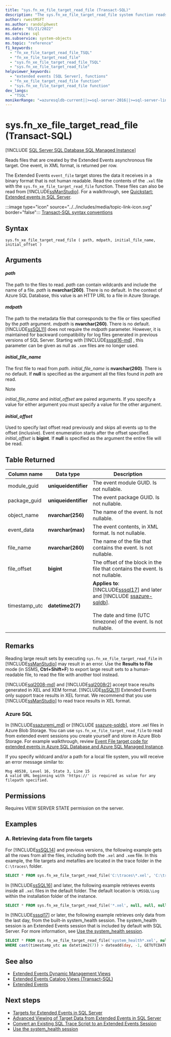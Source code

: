 ```yaml
---
title: "sys.fn_xe_file_target_read_file (Transact-SQL)"
description: "The sys.fn_xe_file_target_read_file system function reads files that are created by the Extended Events asynchronous file target."
author: rwestMSFT
ms.author: randolphwest
ms.date: "03/21/2022"
ms.service: sql
ms.subservice: system-objects
ms.topic: "reference"
f1_keywords:
  - "fn_xe_file_target_read_file_TSQL"
  - "fn_xe_file_target_read_file"
  - "sys.fn_xe_file_target_read_file_TSQL"
  - "sys.fn_xe_file_target_read_file"
helpviewer_keywords:
  - "extended events [SQL Server], functions"
  - "fn_xe_file_target_read_file function"
  - "sys.fn_xe_file_target_read_file function"
dev_langs:
  - "TSQL"
monikerRange: "=azuresqldb-current||>=sql-server-2016||>=sql-server-linux-2017||=azuresqldb-mi-current"
---
```

# sys.fn_xe_file_target_read_file (Transact-SQL)
[!INCLUDE [SQL Server SQL Database SQL Managed Instance](../../includes/applies-to-version/sql-asdb-asdbmi.md)]

  Reads files that are created by the Extended Events asynchronous file target. One event, in XML format, is returned per row. 

  The Extended Events `event_file` target stores the data it receives in a binary format that is not human readable. Read the contents of the `.xel` file with the `sys.fn_xe_file_target_read_file` function. These files can also be read from [!INCLUDE[ssManStudio](../../includes/ssmanstudio-md.md)]. For a walkthrough, see [Quickstart: Extended events in SQL Server](../extended-events/quick-start-extended-events-in-sql-server.md).
   
 :::image type="icon" source="../../includes/media/topic-link-icon.svg" border="false"::: [Transact-SQL syntax conventions](../../t-sql/language-elements/transact-sql-syntax-conventions-transact-sql.md)  
  
## Syntax  
  
```syntaxsql
sys.fn_xe_file_target_read_file ( path, mdpath, initial_file_name, initial_offset )  
```  
  
## Arguments  

#### *path*  
 The path to the files to read. *path* can contain wildcards and include the name of a file. *path* is **nvarchar(260)**. There is no default. In the context of Azure SQL Database, this value is an HTTP URL to a file in Azure Storage.
  
#### *mdpath*  
 The path to the metadata file that corresponds to the file or files specified by the *path* argument. *mdpath* is **nvarchar(260)**. There is no default. [!INCLUDE[ssSQL11](../../includes/sssql11-md.md)] does not require the *mdpath* parameter. However, it is maintained for backward compatibility for log files generated in previous versions of SQL Server. Starting with [!INCLUDE[sssql16-md](../../includes/sssql16-md.md)]
, this parameter can be given as null as `.xem` files are no longer used.
  
#### *initial_file_name*  
 The first file to read from *path*. *initial_file_name* is **nvarchar(260)**. There is no default. If **null** is specified as the argument all the files found in *path* are read.  
  
> [!NOTE]  
>  *initial_file_name* and *initial_offset* are paired arguments. If you specify a value for either argument you must specify a value for the other argument.  
  
#### *initial_offset*  
 Used to specify last offset read previously and skips all events up to the offset (inclusive). Event enumeration starts after the offset specified. *initial_offset* is **bigint**. If **null** is specified as the argument the entire file will be read.  
  
## Table Returned  
  
|Column name|Data type|Description|  
|-----------------|---------------|-----------------|  
|module_guid|**uniqueidentifier**|The event module GUID. Is not nullable.|  
|package_guid|**uniqueidentifier**|The event package GUID. Is not nullable.|  
|object_name|**nvarchar(256)**|The name of the event. Is not nullable.|  
|event_data|**nvarchar(max)**|The event contents, in XML format. Is not nullable.|  
|file_name|**nvarchar(260)**|The name of the file that contains the event. Is not nullable.|  
|file_offset|**bigint**|The offset of the block in the file that contains the event. Is not nullable.|  
|timestamp_utc|**datetime2(7)**|**Applies to**: [!INCLUDE[sssql17](../../includes/sssql17-md.md)] and later and [!INCLUDE [ssazure-sqldb](../../includes/ssazure-sqldb.md)].<br /><br />The date and time (UTC timezone) of the event. Is not nullable.|  

  
## Remarks  
 Reading large result sets by executing `sys.fn_xe_file_target_read_file` in [!INCLUDE[ssManStudio](../../includes/ssmanstudio-md.md)] may result in an error. Use the **Results to File** mode (in SSMS, **Ctrl+Shift+F**) to export large result sets to a human-readable file, to  read the file with another tool instead.  

 [!INCLUDE[sql2008-md](../../includes/sql2008-md.md)] and [!INCLUDE[sql2008r2](../../includes/sql2008r2-md.md)] accept trace results generated in XEL and XEM format. [!INCLUDE[ssSQL11](../../includes/sssql11-md.md)] Extended Events only support trace results in XEL format. We recommend that you use [!INCLUDE[ssManStudio](../../includes/ssmanstudio-md.md)] to read trace results in XEL format.    
  
### Azure SQL

 In [!INCLUDE[ssazuremi_md](../../includes/ssazuremi_md.md)] or [!INCLUDE [ssazure-sqldb](../../includes/ssazure-sqldb.md)], store .xel files in Azure Blob Storage. You can use `sys.fn_xe_file_target_read_file` to read from extended event sessions you create yourself and store in Azure Blob Storage. For example walkthrough, review [Event File target code for extended events in Azure SQL Database and Azure SQL Managed Instance](/azure/azure-sql/database/xevent-code-event-file).

If you specify wildcard and/or a path for a local file system, you will receive an error message similar to:

```
Msg 40538, Level 16, State 3, Line 15
A valid URL beginning with 'https://' is required as value for any filepath specified.
```

## Permissions  
 Requires VIEW SERVER STATE permission on the server.  
  
## Examples  
  
### A. Retrieving data from file targets
 
 For [!INCLUDE[ssSQL14](../../includes/sssql14-md.md)] and previous versions, the following example gets all the rows from all the files, including both the `.xel` and `.xem` file. In this example, the file targets and metafiles are located in the trace folder in the `C:\traces\` folder.
  
```sql  
SELECT * FROM sys.fn_xe_file_target_read_file('C:\traces\*.xel', 'C:\traces\metafile.xem', null, null);  
```  
 
 In [!INCLUDE[ssSQL16](../../includes/sssql16-md.md)] and later, the following example retrieves events inside all `.xel` files in the default folder. The default location is `\MSSQL\Log` within the installation folder of the instance.

```sql
SELECT * FROM sys.fn_xe_file_target_read_file('*.xel', null, null, null)
```
 
 In [!INCLUDE[sssql17](../../includes/sssql17-md.md)] or later, the following example retrieves only data from the last day, from the built-in system_health session. The system_health session is an Extended Events session that is included by default with SQL Server. For more information, see [Use the system_health session](../extended-events/use-the-system-health-session.md).

```sql
SELECT * FROM sys.fn_xe_file_target_read_file('system_health*.xel', null, null, null)
WHERE cast(timestamp_utc as datetime2(7)) > dateadd(day, -1, GETUTCDATE())
```


## See also

- [Extended Events Dynamic Management Views](../../relational-databases/system-dynamic-management-views/extended-events-dynamic-management-views.md)   
- [Extended Events Catalog Views &#40;Transact-SQL&#41;](../../relational-databases/system-catalog-views/extended-events-catalog-views-transact-sql.md)   
- [Extended Events](../../relational-databases/extended-events/extended-events.md)  

  
## Next steps

- [Targets for Extended Events in SQL Server](../extended-events/targets-for-extended-events-in-sql-server.md)
- [Advanced Viewing of Target Data from Extended Events in SQL Server](../extended-events/advanced-viewing-of-target-data-from-extended-events-in-sql-server.md)
- [Convert an Existing SQL Trace Script to an Extended Events Session](../extended-events/convert-an-existing-sql-trace-script-to-an-extended-events-session.md)
- [Use the system_health session](../extended-events/use-the-system-health-session.md)
